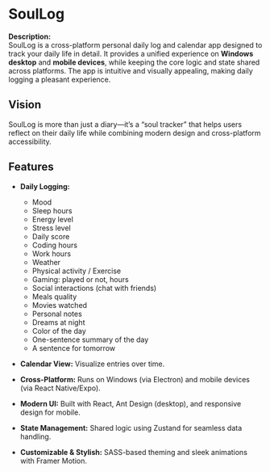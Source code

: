 # SoulLog

**Description:**  
SoulLog is a cross-platform personal daily log and calendar app designed to track your daily life in detail. It provides a unified experience on **Windows desktop** and **mobile devices**, while keeping the core logic and state shared across platforms. The app is intuitive and visually appealing, making daily logging a pleasant experience.

## Vision

SoulLog is more than just a diary—it’s a “soul tracker” that helps users reflect on their daily life while combining modern design and cross-platform accessibility.

## Features

-   **Daily Logging:**

    -   Mood
    -   Sleep hours
    -   Energy level
    -   Stress level
    -   Daily score
    -   Coding hours
    -   Work hours
    -   Weather
    -   Physical activity / Exercise
    -   Gaming: played or not, hours
    -   Social interactions (chat with friends)
    -   Meals quality
    -   Movies watched
    -   Personal notes
    -   Dreams at night
    -   Color of the day
    -   One-sentence summary of the day
    -   A sentence for tomorrow

-   **Calendar View:** Visualize entries over time.

-   **Cross-Platform:** Runs on Windows (via Electron) and mobile devices (via React Native/Expo).

-   **Modern UI:** Built with React, Ant Design (desktop), and responsive design for mobile.

-   **State Management:** Shared logic using Zustand for seamless data handling.

-   **Customizable & Stylish:** SASS-based theming and sleek animations with Framer Motion.

